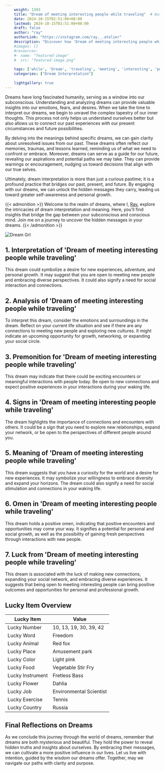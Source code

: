 ```yaml
---
    weight: 1393
    title: "Dream of meeting interesting people while traveling"  # Assuming 'title' column exists
    date: 2024-10-15T02:51:00+08:00
    lastmod: 2024-10-15T02:51:00+08:00
    draft: false
    author: "ray"
    authorLink: "https://instagram.com/ray._.atelier"
    description: "Discover how 'Dream of meeting interesting people while traveling' can interpret your future and uncover its significant meanings in your life."
    #images: []
    #resources:
    #- name: "featured-image"
    #  src: "featured-image.png"
    
    tags: ['while', 'Dream', 'traveling', 'meeting', 'interesting', 'people']
    categories: ["Dream Interpretation"]
    
    lightgallery: true
---
```

    
Dreams have long fascinated humanity, serving as a window into our subconscious. Understanding and analyzing dreams can provide valuable insights into our emotions, fears, and desires. When we take the time to interpret our dreams, we begin to unravel the complex tapestry of our inner thoughts. This process not only helps us understand ourselves better but also allows us to connect our past experiences with our present circumstances and future possibilities.

By delving into the meanings behind specific dreams, we can gain clarity about unresolved issues from our past. These dreams often reflect our memories, traumas, and lessons learned, reminding us of what we need to confront or embrace. Moreover, dreams can serve as a guide for our future, revealing our aspirations and potential paths we may take. They can provide warnings or encouragement, nudging us toward decisions that align with our true selves.

Ultimately, dream interpretation is more than just a curious pastime; it is a profound practice that bridges our past, present, and future. By engaging with our dreams, we can unlock the hidden messages they carry, leading us toward greater self-awareness and personal growth.

{{< admonition >}}
Welcome to the realm of dreams, where I, [Ray](https://instagram.com/ray._.atelier), explore the intricacies of dream interpretation and meaning. Here, you’ll find insights that bridge the gap between your subconscious and conscious mind. Join me on a journey to uncover the hidden messages in your dreams.
{{< /admonition >}}

![Dream Grl](https://cdn.pixabay.com/photo/2017/11/02/03/35/gothic-2910057_1280.jpg "Dream Grl")

## 1. Interpretation of 'Dream of meeting interesting people while traveling'
 This dream could symbolize a desire for new experiences, adventure, and personal growth. It may suggest that you are open to meeting new people and embracing diverse perspectives. It could also signify a need for social interaction and connections.

## 2. Analysis of 'Dream of meeting interesting people while traveling'
 To interpret this dream, consider the emotions and surroundings in the dream. Reflect on your current life situation and see if there are any connections to meeting new people and exploring new cultures. It might indicate an upcoming opportunity for growth, networking, or expanding your social circle.

## 3. Premonition for 'Dream of meeting interesting people while traveling'
 This dream may indicate that there could be exciting encounters or meaningful interactions with people today. Be open to new connections and expect positive experiences in your interactions during your waking life.

## 4. Signs in 'Dream of meeting interesting people while traveling'
 The dream highlights the importance of connections and encounters with others. It could be a sign that you need to explore new relationships, expand your network, or be open to the perspectives of different people around you.

## 5. Meaning of 'Dream of meeting interesting people while traveling'
 This dream suggests that you have a curiosity for the world and a desire for new experiences. It may symbolize your willingness to embrace diversity and expand your horizons. The dream could also signify a need for social stimulation and connections in your waking life.

## 6. Omen in 'Dream of meeting interesting people while traveling'
 This dream holds a positive omen, indicating that positive encounters and opportunities may come your way. It signifies a potential for personal and social growth, as well as the possibility of gaining fresh perspectives through interactions with new people.

## 7. Luck from 'Dream of meeting interesting people while traveling'
 This dream is associated with the luck of making new connections, expanding your social network, and embracing diverse experiences. It suggests that being open to meeting interesting people can bring positive outcomes and opportunities for personal and professional growth.

## Lucky Item Overview
| Lucky Item          | Value              |
|---------------|--------------------|
| Lucky Number        | 10, 13, 19, 30, 39, 42  |
| Lucky Word          | Freedom |
| Lucky Animal        | Red fox |
| Lucky Place         | Amusement park     |
| Lucky Color         | Light pink     |
| Lucky Food          | Vegetable Stir Fry      |
| Lucky Instrument    | Fretless Bass |
| Lucky Flower        | Dahlia    |
| Lucky Job           | Environmental Scientist       |
| Lucky Exercise      | Tennis  |
| Lucky Country       | Russia    |


##  Final Reflections on Dreams

As we conclude this journey through the world of dreams, remember that dreams are both mysterious and beautiful. They hold the power to reveal hidden truths and insights about ourselves. By embracing their messages, we can cultivate a more positive influence in our lives. Let us live with intention, guided by the wisdom our dreams offer. Together, may we navigate our paths with clarity and purpose.
